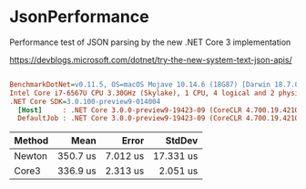 # JsonPerformance
Performance test of JSON parsing by the new .NET Core 3 implementation

https://devblogs.microsoft.com/dotnet/try-the-new-system-text-json-apis/

``` ini

BenchmarkDotNet=v0.11.5, OS=macOS Mojave 10.14.6 (18G87) [Darwin 18.7.0]
Intel Core i7-6567U CPU 3.30GHz (Skylake), 1 CPU, 4 logical and 2 physical cores
.NET Core SDK=3.0.100-preview9-014004
  [Host]     : .NET Core 3.0.0-preview9-19423-09 (CoreCLR 4.700.19.42102, CoreFX 4.700.19.42104), 64bit RyuJIT
  DefaultJob : .NET Core 3.0.0-preview9-19423-09 (CoreCLR 4.700.19.42102, CoreFX 4.700.19.42104), 64bit RyuJIT


```
| Method |     Mean |    Error |    StdDev |
|------- |---------:|---------:|----------:|
| Newton | 350.7 us | 7.012 us | 17.331 us |
|  Core3 | 336.9 us | 2.313 us |  2.051 us |